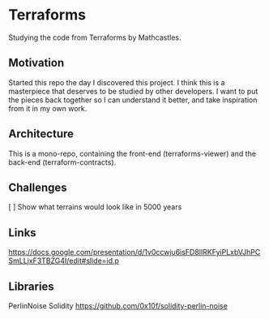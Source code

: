 # Terraforms

Studying the code from Terraforms by Mathcastles. 

## Motivation 

Started this repo the day I discovered this project. I think this is a masterpiece that deserves to be studied by other developers. I want to put the pieces back together so I can understand it better, and take inspiration from it in my own work. 

## Architecture

This is a mono-repo, containing the front-end (terraforms-viewer) and the back-end (terraform-contracts).

## Challenges

[ ] Show what terrains would look like in 5000 years

## Links

https://docs.google.com/presentation/d/1v0ccwju6isFD8lIRKFyiPLxbVJhPCSmLLjxF3TBZG4I/edit#slide=id.p

## Libraries

PerlinNoise Solidity https://github.com/0x10f/solidity-perlin-noise